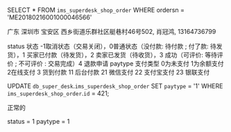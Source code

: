 SELECT * FROM `ims_superdesk_shop_order` WHERE ordersn = 'ME20180216001000046566'


广东 深圳市 宝安区 西乡街道乐群社区艇巷村46号502, 肖冠鸿, 13164736799

status	状态 -1取消状态（交易关闭），0普通状态（没付款: 待付款 ; 付了款: 待发货），1 买家已付款（待发货），2 卖家已发货（待收货），3 成功（可评价: 等待评价 ; 不可评价 : 交易完成）4 退款申请
paytype	支付类型 0为未支付 1为余额支付 2在线支付 3 货到付款 11 后台付款 21 微信支付 22 支付宝支付 23 银联支付


UPDATE `db_super_desk`.`ims_superdesk_shop_order` SET `paytype` = '1' WHERE `ims_superdesk_shop_order`.`id` = 421;

正常的

status = 1
paytype = 1
